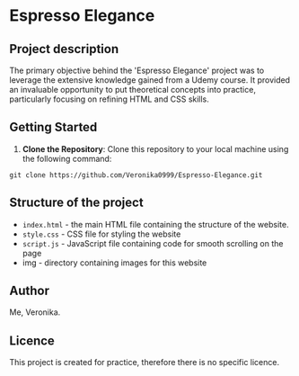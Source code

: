 # Espresso Elegance

## Project description
The primary objective behind the 'Espresso Elegance' project was to leverage the extensive knowledge gained from a Udemy course. It provided an invaluable opportunity to put theoretical concepts into practice, particularly focusing on refining HTML and CSS skills.

## Getting Started

1. **Clone the Repository**: Clone this repository to your local machine using the following command:

```
git clone https://github.com/Veronika0999/Espresso-Elegance.git
```

## Structure of the project
- <code>index.html</code> - the main HTML file containing the structure of the website.
- <code>style.css</code> - CSS file for styling the website
- <code>script.js</code> - JavaScript file containing code for smooth scrolling on the page
- img - directory containing images for this website

## Author
Me, Veronika.

## Licence
This project is created for practice, therefore there is no specific licence.
